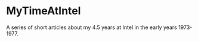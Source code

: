 # MyTimeAtIntel
A series of short articles about my 4.5 years at Intel in the early years 1973-1977.
